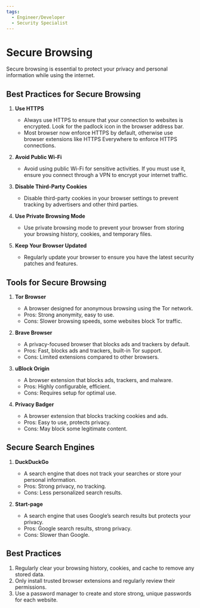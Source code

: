 ```yaml
---
tags:
  - Engineer/Developer
  - Security Specialist
---
```


# Secure Browsing


Secure browsing is essential to protect your privacy and personal information while using the internet.

## Best Practices for Secure Browsing

1. **Use HTTPS**
   - Always use HTTPS to ensure that your connection to websites is encrypted. Look for the padlock icon in the browser address bar.
   - Most browser now enforce HTTPS by default, otherwise use browser extensions like HTTPS Everywhere to enforce HTTPS connections.

2. **Avoid Public Wi-Fi**
   - Avoid using public Wi-Fi for sensitive activities. If you must use it, ensure you connect through a VPN to encrypt your internet traffic.

3. **Disable Third-Party Cookies**
   - Disable third-party cookies in your browser settings to prevent tracking by advertisers and other third parties.

4. **Use Private Browsing Mode**
   - Use private browsing mode to prevent your browser from storing your browsing history, cookies, and temporary files.

5. **Keep Your Browser Updated**
   - Regularly update your browser to ensure you have the latest security patches and features.

## Tools for Secure Browsing

1. **Tor Browser**
   - A browser designed for anonymous browsing using the Tor network.
   - Pros: Strong anonymity, easy to use.
   - Cons: Slower browsing speeds, some websites block Tor traffic.

2. **Brave Browser**
   - A privacy-focused browser that blocks ads and trackers by default.
   - Pros: Fast, blocks ads and trackers, built-in Tor support.
   - Cons: Limited extensions compared to other browsers.

3. **uBlock Origin**
   - A browser extension that blocks ads, trackers, and malware.
   - Pros: Highly configurable, efficient.
   - Cons: Requires setup for optimal use.

4. **Privacy Badger**
   - A browser extension that blocks tracking cookies and ads.
   - Pros: Easy to use, protects privacy.
   - Cons: May block some legitimate content.

## Secure Search Engines

1. **DuckDuckGo**
   - A search engine that does not track your searches or store your personal information.
   - Pros: Strong privacy, no tracking.
   - Cons: Less personalized search results.

2. **Start-page**
   - A search engine that uses Google’s search results but protects your privacy.
   - Pros: Google search results, strong privacy.
   - Cons: Slower than Google.

## Best Practices

1. Regularly clear your browsing history, cookies, and cache to remove any stored data.
2. Only install trusted browser extensions and regularly review their permissions.
3. Use a password manager to create and store strong, unique passwords for each website.